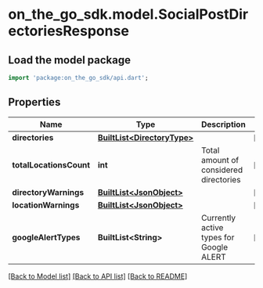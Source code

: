 # on_the_go_sdk.model.SocialPostDirectoriesResponse

## Load the model package
```dart
import 'package:on_the_go_sdk/api.dart';
```

## Properties
Name | Type | Description | Notes
------------ | ------------- | ------------- | -------------
**directories** | [**BuiltList&lt;DirectoryType&gt;**](DirectoryType.md) |  | [optional] 
**totalLocationsCount** | **int** | Total amount of considered directories | [optional] 
**directoryWarnings** | [**BuiltList&lt;JsonObject&gt;**](JsonObject.md) |  | [optional] 
**locationWarnings** | [**BuiltList&lt;JsonObject&gt;**](JsonObject.md) |  | [optional] 
**googleAlertTypes** | **BuiltList&lt;String&gt;** | Currently active types for Google ALERT | [optional] 

[[Back to Model list]](../README.md#documentation-for-models) [[Back to API list]](../README.md#documentation-for-api-endpoints) [[Back to README]](../README.md)


